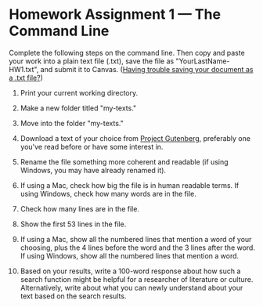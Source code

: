 # Homework Assignment 1 — The Command Line

Complete the following steps on the command line. Then copy and paste your work into a plain text file (.txt), save the file as "YourLastName-HW1.txt", and submit it to Canvas. ([Having trouble saving your document as a .txt file?](https://melaniewalsh.github.io/Intro-Cultural-Analytics/Homework/Save-Txt.html))

1. Print your current working directory.

2. Make a new folder titled "my-texts."

3. Move into the folder "my-texts."

4. Download a text of your choice from [Project Gutenberg](https://www.gutenberg.org/ebooks/search/), preferably one you've read before or have some interest in.

5. Rename the file something more coherent and readable (if using Windows, you may have already renamed it).

6. If using a Mac, check how big the file is in human readable terms. If using Windows, check how many words are in the file.

7. Check how many lines are in the file.

8. Show the first 53 lines in the file.

8. If using a Mac, show all the numbered lines that mention a word of your choosing, plus the 4 lines before the word and the 3 lines after the word. If using Windows, show all the numbered lines that mention a word.

10. Based on your results, write a 100-word response about how such a search function might be helpful for a researcher of literature or culture. Alternatively, write about what you can newly understand about your text based on the search results.